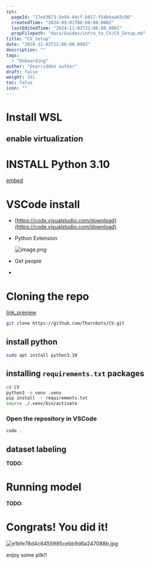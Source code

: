 ```yaml
---
sys:
  pageId: "17ed3673-5e94-44cf-b817-f54bbaa03c06"
  createdTime: "2024-09-01T00:08:00.000Z"
  lastEditedTime: "2024-11-03T22:06:00.000Z"
  propFilepath: "docs/Guides/intro_to_CV/CV_Setup.md"
title: "CV_Setup"
date: "2024-11-03T22:06:00.000Z"
description: ""
tags:
  - "Onboarding"
author: "Overridden author"
draft: false
weight: 161
toc: false
icon: ""
---
```


# Install WSL

## enable virtualization

# INSTALL Python 3.10

[embed](https://www.rose-hulman.edu/class/csse/csse132/2425a/labs/prelab1-wsl2.html)

# VSCode install

- [https://code.visualstudio.com/download](https://code.visualstudio.com/download)
- Python Extension

	![image.png](https://prod-files-secure.s3.us-west-2.amazonaws.com/d518164a-d88e-44d1-a4ee-3adb3bd8bce0/d82b6650-a5e4-4d3c-b8c9-93d817dae00e/image.png?X-Amz-Algorithm=AWS4-HMAC-SHA256&X-Amz-Content-Sha256=UNSIGNED-PAYLOAD&X-Amz-Credential=ASIAZI2LB466SCPWAZWP%2F20250206%2Fus-west-2%2Fs3%2Faws4_request&X-Amz-Date=20250206T181034Z&X-Amz-Expires=3600&X-Amz-Security-Token=IQoJb3JpZ2luX2VjEEkaCXVzLXdlc3QtMiJHMEUCIQCheTiRSYMvp0w8OaN7ch8Zgmsnu1vOTuXqIIbVvuA1mQIgHjVds9%2FrgrY%2BBY9KfRP8Y1jxl6ijJYPAVrpjO639Hgkq%2FwMIYhAAGgw2Mzc0MjMxODM4MDUiDHJNEedTZps%2FYF%2FnHyrcA787uFdYFkUIPap3VrjjJ7QCxvvs%2FOIKG0BYiSd1sOA2V%2BynvZtU3kfJGFl651XrEcTtOorn%2BAm23ziaMv1Xi%2FEhF0qghwACiALDO2DXimKK4I5sVcH2mlyhcAIg6ixcK8%2BU4CL1PirPAlpKjARYqG%2FaCNWuZ%2BgVBb%2FS%2BXZwO57hYHsONxH5YxIGWN4SoEiSxfDnb4RY4anAjDYkx6pmb0OAaZkU5Pxvk9ZRjNj2Npb1UKOG3lQc1S%2BZym%2F6owmat52J1ibigclWMvzj5n4gYrkzjAYfALURodHl3Fblx8%2F3lf681s4YDQu5%2BiqYqEeQWmXjtvArpKNOr8dkIwDsR3VKeunz57rmXA9YWDqLmoVh%2BaSfJU8GMfecsnM%2BaHcdy%2Faix%2BSEjOFR7hHmi5WXyfpOATO9aO9QFKJ998LKBso6Xd4P01pg0vLmNYVJo0UjUHlzBIBrwGkjXRswzCeS5Hq3h%2BiPrmQAt8pJWgrey9bYajYRf9EjQII4X8rNV1nrMTw7K6l%2B89Uuq%2B%2Bcqmw%2FjIZWMGNBxMONhtJInBl%2FYLvemQI2pH7C%2B9%2B5YsKyVtpcWJ3GbXXCGyDzuyLVFb6PVoXhZfy%2B7h0GeyCXSfwEo7bgQ2t92%2FWYjszpJDIqMPXSk70GOqUBYiKw83SpJgQlHjNqMSm0vGJKat3X6cfmO3dUcQKhrgQVRisne1EohqWxjzAkGqx3hZ%2BEAoeHTZDp%2FgeYC7D1RpGd6kjaXjRfDVLkuuRwABnzE6hCp3fPbDHaDxO1rQWJpaT937zlUxC%2BcNrugRK0TDH%2F52%2FcUJ70%2Bg2eg2jJkcTTv8SsodPyJVZIjTv6zZ%2FdGOKbtpLJfKB%2BfIVLFqtmlHmI0ItA&X-Amz-Signature=3d8534db8a635b216e08f31f80fa8102f385c948424e84de0f88e603dec51738&X-Amz-SignedHeaders=host&x-id=GetObject)
- Get people
- 

# Cloning the repo

[link_preview](https://github.com/Thornbots/CV/)

```bash
git clone https://github.com/Thornbots/CV.git
```

## install python

```bash
sudo apt install python3.10
```

## installing `requirements.txt` packages

```bash
cd CV
python3 -m venv .venv
pip install -r requirements.txt
source ./.venv/bin/activate
```

### Open the repository in VSCode

```bash
code .
```

## dataset labeling  

**TODO:**

# Running model

**TODO:**

# Congrats! You did it!

![e1bfe78d4c6455985cebb9d6a247088b.jpg](https://prod-files-secure.s3.us-west-2.amazonaws.com/d518164a-d88e-44d1-a4ee-3adb3bd8bce0/7d1ce04e-65d6-40c8-814d-754280e9515a/e1bfe78d4c6455985cebb9d6a247088b.jpg?X-Amz-Algorithm=AWS4-HMAC-SHA256&X-Amz-Content-Sha256=UNSIGNED-PAYLOAD&X-Amz-Credential=ASIAZI2LB466QYFKXJGG%2F20250206%2Fus-west-2%2Fs3%2Faws4_request&X-Amz-Date=20250206T181033Z&X-Amz-Expires=3600&X-Amz-Security-Token=IQoJb3JpZ2luX2VjEEkaCXVzLXdlc3QtMiJHMEUCIQD5M%2BTXHQnKb4AKT8Z0MD%2FrJq9qyfD2D1O0jxHqYZ%2FbzgIgZQgcdCX%2FqfW8E%2BKu0MsqImI%2B5uVayC5fPLWs2DNsXKMq%2FwMIYhAAGgw2Mzc0MjMxODM4MDUiDC1TE4KXQoxDZEgoyCrcAyCxlBnBAGu%2FAlLUCuekjwjvPh2PgCt7LsC5Z9ou1fxAqShmJc543TozNCm9JO8c%2Bw4BaZmt93OY9Ydk4yKOMwUtqksFGcMUsj7Nm0L5o7gJZn1N7nnUiT5nolFuQdyhEEZY4RHzi%2FPLkaBU3J2Y2x4P%2FotODUkIl6DhVN9h%2Filpgjspa5%2FwSPLZlGQ0tlgVsOecNHGLO0hX%2FeBfSOOqdQ8HwNEmwiVrzQk4c%2Fm3CuimGbARMnDrpnZ7sFV3jv4nKAZGEYUvTVf2LswJ5q4mv8X9oVFDC0Eo9exR6Z4JqNlepG3tyny8QG2QjeDx2ZtYh4ZiTTp5SsOadzIe%2BeOQStoFteOiNB9x%2FgVdLsXi9Ktx3d%2Be%2B%2B50R%2BwzKhw9JG0dVddcGUg%2FraOMJvStGjHicrOYyZfACLWsw7z4DjFd0vu75aFoz8HGJEWsrOJ6VGpG3S8nSDyue0ohyK0AJGDEwggOV%2Bq3sjNIYggA4WbYqm1eMwCtrSc24UVM5rAl%2F5REaN6yhEomTQ612Dv7UYmBH4%2Bq7%2B%2FsWXveBC%2BpBXPGTOY0AtwW%2FdpLJgLJK3CQLZhOphi%2BABHfc%2FiOLCx3QtLyRrAhKzKqgdOiris84FJxNVJDJg1mMFvFxXiOFjWnMNHSk70GOqUBbXaAUz5mKz3601gA8Ap1kgKzMNLbtiiYDR6wX3jwvIefSeKnp5DFj8tvHujVL5xMm942BTb8KopOmbECwB1npQ1asLEZnoeYyKABgX3Qk0oXq%2F6J%2FIJ5TykDY8IAU9p4iyQftWdqbu%2F9F9fKPJSXEvwP82EHdZyDMzfvIjfemKGWfFRrJIO5lSy%2BXQgWAtm%2FF1LrIp3Qk7vAYyJ6F2wIFav%2Bedzi&X-Amz-Signature=496517de9bd0d34bbc80e53db73c6711223e3200c463d45fb4b9cf5152944f31&X-Amz-SignedHeaders=host&x-id=GetObject)

enjoy some pilk!!
